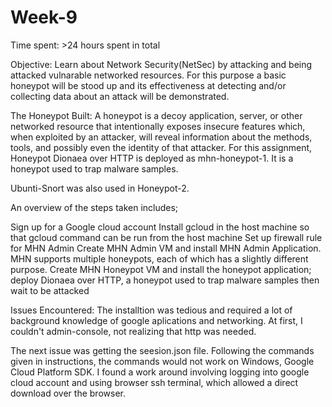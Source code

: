 # Week-9
Time spent: >24 hours spent in total

Objective: Learn about Network Security(NetSec) by attacking and being attacked vulnarable networked resources. For this purpose a basic honeypot will be stood up and its effectiveness at detecting and/or collecting data about an attack will be demonstrated.

The Honeypot Built:
A honeypot is a decoy application, server, or other networked resource that intentionally exposes insecure features which, when exploited by an attacker, will reveal information about the methods, tools, and possibly even the identity of that attacker. For this assignment, Honeypot Dionaea over HTTP is deployed as mhn-honeypot-1. It is a honeypot used to trap malware samples.

Ubunti-Snort was also used in Honeypot-2.

An overview of the steps taken includes;

Sign up for a Google cloud account
Install gcloud in the host machine so that gcloud command can be run from the host machine
Set up firewall rule for MHN Admin
Create MHN Admin VM and install MHN Admin Application. MHN supports multiple honeypots, each of which has a slightly different purpose.
Create MHN Honeypot VM and install the honeypot application; deploy Dionaea over HTTP, a honeypot used to trap malware samples then wait to be attacked

Issues Encountered:
The installtion was tedious and required a lot of background knowledge of google aplications and networking. At first, I couldn't admin-console, not realizing that http was needed. 

The next issue was getting the seesion.json file. Following the commands given in instructions, the commands would not work on Windows, Google Cloud Platform SDK. I found a work around involving logging into google cloud account and using browser ssh terminal, which allowed a direct download over the browser. 

